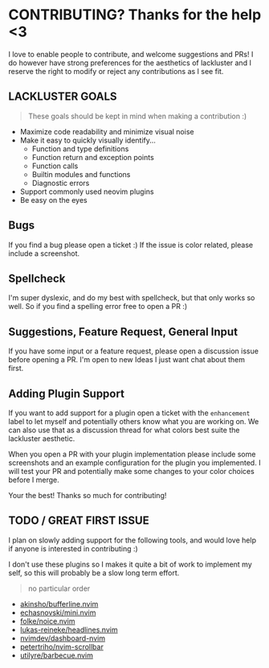 # CONTRIBUTING? Thanks for the help <3
I love to enable people to contribute, and welcome suggestions and PRs! I do however have
strong preferences for the aesthetics of lackluster and I reserve the right to modify or 
reject any contributions as I see fit.

## LACKLUSTER GOALS
> These goals should be kept in mind when making a contribution :)
* Maximize code readability and minimize visual noise
* Make it easy to quickly visually identify...
  * Function and type definitions
  * Function return and exception points
  * Function calls
  * Builtin modules and functions
  * Diagnostic errors
* Support commonly used neovim plugins
* Be easy on the eyes

## Bugs 
If you find a bug please open a ticket :) If the issue is color related, please include a
screenshot.

## Spellcheck
I'm super dyslexic, and do my best with spellcheck, but that only works so well. So if 
you find a spelling error free to open a PR :)

## Suggestions, Feature Request, General Input
If you have some input or a feature request, please open a discussion issue before opening a PR.
I'm open to new Ideas I just want chat about them first.

## Adding Plugin Support
If you want to add support for a plugin open a ticket with the `enhancement` label to let
myself and potentially others know what you are working on. We can also use that as a discussion
thread for what colors best suite the lackluster aesthetic.

When you open a PR with your plugin implementation please include some screenshots and an example
configuration for the plugin you implemented. I will test your PR and potentially make some changes 
to your color choices before I merge.

Your the best! Thanks so much for contributing!

## TODO / GREAT FIRST ISSUE
I plan on slowly adding support for the following tools, and would love help if anyone is
interested in contributing :)

I don't use these plugins so I makes it quite a bit of work to implement my self, so this
will probably be a slow long term effort.

> no particular order
* [akinsho/bufferline.nvim](https://github.com/akinsho/bufferline.nvim)
* [echasnovski/mini.nvim](https://github.com/echasnovski/mini.nvim)
* [folke/noice.nvim](https://github.com/folke/noice.nvim)
* [lukas-reineke/headlines.nvim](https://github.com/lukas-reineke/headlines.nvim)
* [nvimdev/dashboard-nvim](https://github.com/nvimdev/dashboard-nvim)
* [petertriho/nvim-scrollbar](https://github.com/petertriho/nvim-scrollbar)
* [utilyre/barbecue.nvim](https://github.com/utilyre/barbecue.nvim)
